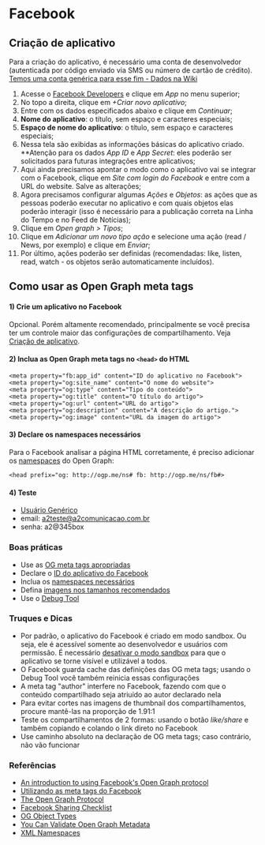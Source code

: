# Facebook

## Criação de aplicativo 
Para a criação do aplicativo, é necessário uma conta de desenvolvedor (autenticada por código enviado via SMS ou número de cartão de crédito). [Temos uma conta genérica para esse fim - Dados na Wiki](http://wiki.a2/index.php/Senhas_da_A2_em_sites_e_aplicativos)

1. Acesse o [Facebook Developers](https://developers.facebook.com/) e clique em _App_ no menu superior;
2. No topo a direita, clique em _+Criar novo aplicativo_;
3. Entre com os dados especificados abaixo e clique em _Continuar_;
4. **Nome do aplicativo**: o título, sem espaço e caracteres especiais;
5. **Espaço de nome do aplicativo**: o título, sem espaço e caracteres especiais;
6. Nessa tela são exibidas as informações básicas do aplicativo criado. **Atenção para os dados _App ID_ e _App Secret_: eles poderão ser solicitados para futuras integrações entre aplicativos;
7. Aqui ainda precisamos apontar o modo como o aplicativo vai se integrar com o Facebook, clique em _Site com login do Facebook_ e entre com a URL do website. Salve as alterações;
8. Agora precisamos configurar algumas _Ações_ e _Objetos_: as ações que as pessoas poderão executar no aplicativo e com quais objetos elas poderão interagir (isso é necessário para a publicação correta na Linha do Tempo e no Feed de Notícias);
9. Clique em _Open graph > Tipos_;
10. Clique em _Adicionar um novo tipo ação_ e selecione uma ação (read / News, por exemplo) e clique em _Enviar_;
11. Por último, ações poderão ser definidas (recomendadas: like, listen, read, watch - os objetos serão automaticamente incluídos).

## Como usar as Open Graph meta tags
#### 1) Crie um aplicativo no Facebook
Opcional. Porém altamente recomendado, principalmente se você precisa ter um controle maior das configurações de compartilhamento. Veja [Criação de aplicativo](#cria%C3%A7%C3%A3o-de-aplicativo).

#### 2) Inclua as Open Graph meta tags no ```<head>``` do HTML

	<meta property="fb:app_id" content="ID do aplicativo no Facebook">
	<meta property="og:site_name" content="O nome do website">
	<meta property="og:type" content="Tipo do conteúdo">
	<meta property="og:title" content="O título do artigo">
	<meta property="og:url" content="URL do artigo">
	<meta property="og:description" content="A descrição do artigo.">
	<meta property="og:image" content="URL da imagem do artigo">

#### 3) Declare os namespaces necessários
Para o Facebook analisar a página HTML corretamente, é preciso adicionar os [namespaces](http://www.w3schools.com/xml/xml_namespaces.asp) do Open Graph:

	<head prefix="og: http://ogp.me/ns# fb: http://ogp.me/ns/fb#>

#### 4) Teste

* [Usuário Genérico](https://www.facebook.com/usuario.generico.9)
* email: a2teste@a2comunicacao.com.br
* senha: a2@345box

### Boas práticas
* Use as [OG meta tags apropriadas](https://developers.facebook.com/docs/opengraph/howtos/maximizing-distribution-media-content#tags)
* Declare o [ID do aplicativo do Facebook](https://help.yahoo.com/kb/yahoo-merchant-solutions/facebook-application-sln18861.html) 
* Inclua os [namespaces necessários](http://www.geoffhayward.eu/blog/you-can-validate-open-graph-metadata)
* Defina [imagens nos tamanhos recomendados](https://developers.facebook.com/docs/plugins/checklist/#images)
* Use o [Debug Tool](https://developers.facebook.com/tools/debug/)

### Truques e Dicas

* Por padrão, o aplicativo do Facebook é criado em modo sandbox. Ou seja, ele é acessível somente ao desenvolvedor e usuários com permissão. É necessário [desativar o modo sandbox](http://stackoverflow.com/questions/20706322/how-to-disable-sandbox-mode-for-app-in-new-facebook-developer) para que o aplicativo se torne visível e utilizável a todos.
* O Facebook guarda cache das definições das OG meta tags; usando o Debug Tool você também reinicia essas configurações
* A meta tag "author" interfere no Facebook, fazendo com que o conteúdo compartilhado seja atriuído ao autor declarado nela
* Para evitar cortes nas imagens de thumbnail dos compartilhamentos, procure mantê-las na proporção de 1.91:1
* Teste os compartilhamentos de 2 formas: usando o botão *like/share* e também copiando e colando o link direto no Facebook
* Use caminho absoluto na declaração de OG meta tags; caso contrário, não vão funcionar


### Referências

* [An introduction to using Facebook's Open Graph protocol](http://engageinteractive.co.uk/blog/an-introduction-to-using-facebooks-open-graph-protocol)
* [Utilizando as meta tags do Facebook](http://tableless.com.br/utilizando-meta-tags-facebook/)
* [The Open Graph Protocol](http://ogp.me/)  
* [Facebook Sharing Checklist](https://developers.facebook.com/docs/plugins/checklist/)  
* [OG Object Types](http://ogp.me/#types)
* [You Can Validate Open Graph Metadata](http://www.geoffhayward.eu/blog/you-can-validate-open-graph-metadata)
* [XML Namespaces](http://www.w3schools.com/xml/xml_namespaces.asp)  
